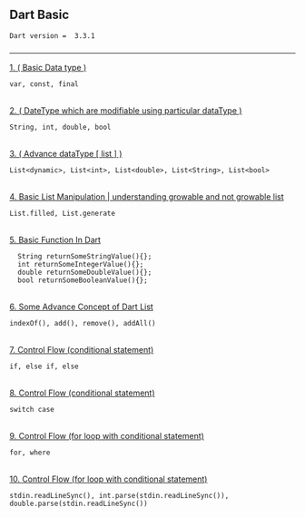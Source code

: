 ## Dart Basic
````agsl
Dart version =  3.3.1
````

### <hr>
<a href="https://gist.github.com/AgentSingle/0d918f8f054bbdbf237ea457c046dc08#file-1d1_datatype-md" target="_blank">
1. ( Basic Data type )
</a>

```text
var, const, final
```

<br>
<a href="https://gist.github.com/AgentSingle/0d918f8f054bbdbf237ea457c046dc08#file-2d1_datatype-md" target="_blank">
2. ( DateType which are modifiable using particular dataType )
</a>

```text
String, int, double, bool
```
<br>
<a href="https://gist.github.com/AgentSingle/0d918f8f054bbdbf237ea457c046dc08#file-3d1_advance_datatype-md" target="_blank">
3. ( Advance dataType [ list ] )
</a>

```text
List<dynamic>, List<int>, List<double>, List<String>, List<bool>
```

<br>
<a href="https://gist.github.com/AgentSingle/0d918f8f054bbdbf237ea457c046dc08#file-4d1_list_manipulation-md" target="_blank">
4. Basic List Manipulation | understanding growable and not growable list 
</a>

```text
List.filled, List.generate
```

<br>
<a href="https://gist.github.com/AgentSingle/0d918f8f054bbdbf237ea457c046dc08#file-5d1_basic_function-md" target="_blank">
5. Basic Function In Dart
</a>

```text
  String returnSomeStringValue(){};
  int returnSomeIntegerValue(){};
  double returnSomeDoubleValue(){};
  bool returnSomeBooleanValue(){};
```

<br>
<a href="https://gist.github.com/AgentSingle/0d918f8f054bbdbf237ea457c046dc08#file-6d1_list_advance-md" target="_blank">
6. Some Advance Concept of Dart List
</a>

```text
indexOf(), add(), remove(), addAll()
```

<br>
<a href="https://gist.github.com/AgentSingle/0d918f8f054bbdbf237ea457c046dc08#file-7d2_cf_if-else-md" target="_blank">
7. Control Flow (conditional statement)
</a>

```text
if, else if, else
```

<br>
<a href="https://gist.github.com/AgentSingle/0d918f8f054bbdbf237ea457c046dc08#file-8d2_cf_switch_case-md" target="_blank">
8. Control Flow (conditional statement)
</a>

```text
switch case
```

<br>
<a href="https://gist.github.com/AgentSingle/0d918f8f054bbdbf237ea457c046dc08#file-9d2_cf_forloop-md" target="_blank">
9. Control Flow (for loop with conditional statement)
</a>

```text
for, where
```


<br>
<a href="https://gist.github.com/AgentSingle/0d918f8f054bbdbf237ea457c046dc08#file-10d2_inputs-md" target="_blank">
10. Control Flow (for loop with conditional statement)
</a>

```text
stdin.readLineSync(), int.parse(stdin.readLineSync()), double.parse(stdin.readLineSync())
```